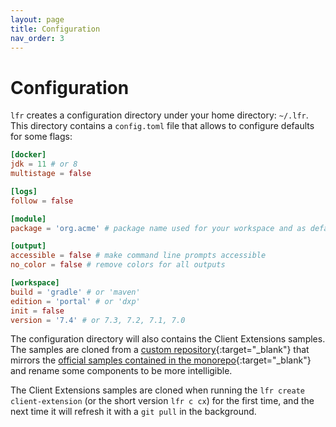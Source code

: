 ```yaml
---
layout: page
title: Configuration
nav_order: 3
---
```


# Configuration

`lfr` creates a configuration directory under your home directory: `~/.lfr`. This directory contains a `config.toml` file that allows to configure defaults for some flags:

```toml
[docker]
jdk = 11 # or 8
multistage = false

[logs]
follow = false

[module]
package = 'org.acme' # package name used for your workspace and as default base for your moduels

[output]
accessible = false # make command line prompts accessible
no_color = false # remove colors for all outputs

[workspace]
build = 'gradle' # or 'maven'
edition = 'portal' # or 'dxp'
init = false
version = '7.4' # or 7.3, 7.2, 7.1, 7.0
```

The configuration directory will also contains the Client Extensions samples. The samples are cloned from a [custom repository](https://github.com/lgdd/liferay-client-extensions-samples){:target="_blank"} that mirrors the [official samples contained in the monorepo](https://github.com/liferay/liferay-portal/tree/master/workspaces/liferay-sample-workspace/client-extensions){:target="_blank"} and rename some components to be more intelligible.

The Client Extensions samples are cloned when running the `lfr create client-extension` (or the short version `lfr c cx`) for the first time, and the next time it will refresh it with a `git pull` in the background.